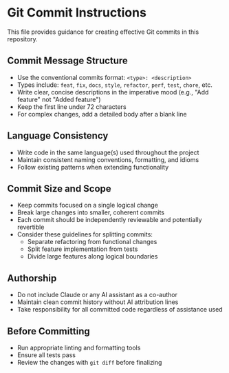 # Git Commit Instructions

This file provides guidance for creating effective Git commits in this repository.

## Commit Message Structure

- Use the conventional commits format: `<type>: <description>`
- Types include: `feat`, `fix`, `docs`, `style`, `refactor`, `perf`, `test`, `chore`, etc.
- Write clear, concise descriptions in the imperative mood (e.g., "Add feature" not "Added feature")
- Keep the first line under 72 characters
- For complex changes, add a detailed body after a blank line

## Language Consistency

- Write code in the same language(s) used throughout the project
- Maintain consistent naming conventions, formatting, and idioms
- Follow existing patterns when extending functionality

## Commit Size and Scope

- Keep commits focused on a single logical change
- Break large changes into smaller, coherent commits
- Each commit should be independently reviewable and potentially revertible
- Consider these guidelines for splitting commits:
  - Separate refactoring from functional changes
  - Split feature implementation from tests
  - Divide large features along logical boundaries

## Authorship

- Do not include Claude or any AI assistant as a co-author
- Maintain clean commit history without AI attribution lines
- Take responsibility for all committed code regardless of assistance used

## Before Committing

- Run appropriate linting and formatting tools
- Ensure all tests pass
- Review the changes with `git diff` before finalizing

